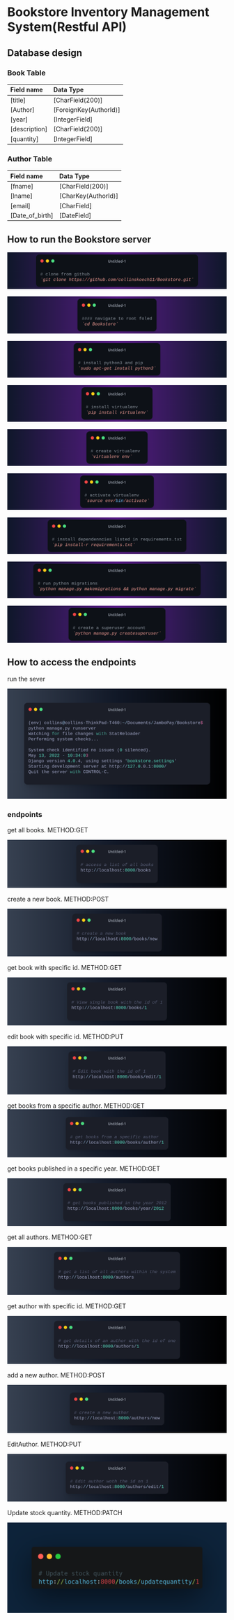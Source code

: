 # Bookstore Inventory Management System(Restful API)

## Database design 

### Book Table
| Field name | Data Type | 
| :-- | :-- | 
| [title] | [CharField(200)] | 
| [Author] | [ForeignKey(AuthorId)] | 
| [year] | [IntegerField] | 
| [description] | [CharField(200)] | 
| [quantity] | [IntegerField] | 


### Author Table
| Field name | Data Type | 
| :-- | :-- | 
| [fname] | [CharField(200)] | 
| [lname] | [CharKey(AuthorId)] | 
| [email] | [CharField] | 
| [Date_of_birth] | [DateField] | 


## How to run the Bookstore server 

![clone from github](./resources/gitclone.png "Title")

![navigate](./resources/navigate.png "Title")

![install python](./resources/installpython.png "Title")


![install virtualenv](./resources/installvirtualenv.png "Title")


![create virtual environment](./resources/createvirtualenv.png "Title")


![activate virtualenv](./resources/activatevirtualenv.png "Title")


![install dependencies](./resources/installdependecies.png "Title")


![db migrations](./resources/dbmigrations.png "Title")


![create superuser](./resources/superuser.png "Title")


## How to access the endpoints

run the sever

![run server](./resources/runserver.png "Title")


### endpoints

get all books. METHOD:GET

![all books](./resources/books.png "Title")

create a new book.  METHOD:POST

![new books](./resources/newbook.png "Title")

get book with specific id. METHOD:GET

![specific book](./resources/singlebook.png "Title")

edit book with specific id. METHOD:PUT

![edit book](./resources/Editbook.png "Title")

get books from a specific author. METHOD:GET
![author specific book](./resources/authorsbook.png "Title")

get books published in a specific year. METHOD:GET

![books of a specific year](./resources/yearbook.png "Title")

get all authors. METHOD:GET

![all authors](./resources/authors.png "Title")

get author with specific id. METHOD:GET

![single authors](./resources/singleauthor.png "Title")

add a new author. METHOD:POST

![new author](./resources/newauthor.png "Title")

EditAuthor. METHOD:PUT

![edit author](./resources/editauthor.png "Title")

Update stock quantity. METHOD:PATCH

![update stock quantity](./resources/updatequantity.png "Title")

